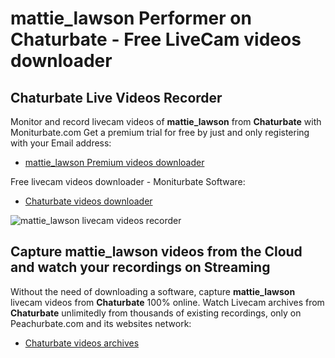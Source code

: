 # mattie_lawson Performer on Chaturbate - Free LiveCam videos downloader

## Chaturbate Live Videos Recorder

Monitor and record livecam videos of **mattie_lawson** from **Chaturbate** with Moniturbate.com
Get a premium trial for free by just and only registering with your Email address:
* [mattie_lawson Premium videos downloader](https://moniturbate.com/request-demo-licence-key.html)

Free livecam videos downloader - Moniturbate Software:
* [Chaturbate videos downloader](https://moniturbate.com/moniturbate-download-software.html)

![mattie_lawson livecam videos recorder](https://peachurnet.com/templates/moniturbate-software.png)


## Capture mattie_lawson videos from the Cloud and watch your recordings on Streaming

Without the need of downloading a software, capture **mattie_lawson** livecam videos from **Chaturbate** 100% online.
Watch Livecam archives from **Chaturbate** unlimitedly from thousands of existing recordings, only on Peachurbate.com and its websites network:
* [Chaturbate videos archives](https://peachurnet.com/)
